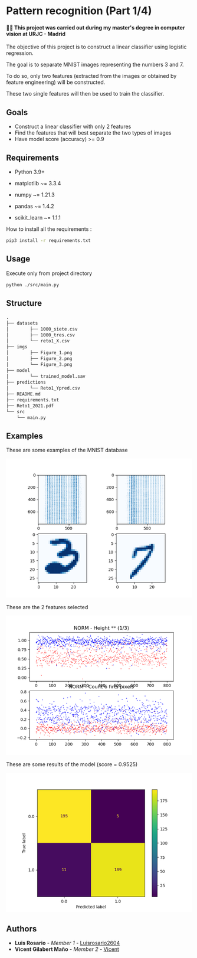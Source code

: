 # Pattern recognition (Part 1/4)

#### 👨‍🎓 This project was carried out during my master's degree in computer vision at URJC - Madrid 

The objective of this project is to construct a linear classifier using logistic regression.

The goal is to separate MNIST images representing the numbers 3 and 7.

To do so, only two features (extracted from the images or obtained by feature engineering) will be constructed.

These two single features will then be used to train the classifier.

## Goals

- Construct a linear classifier with only 2 features
- Find the features that will best separate the two types of images
- Have model score (accuracy) >= 0.9

## Requirements

* Python 3.9+

* matplotlib ~= 3.3.4
* numpy ~= 1.21.3
* pandas ~= 1.4.2
* scikit_learn ~= 1.1.1

How to install all the requirements :

```bash
pip3 install -r requirements.txt
```

## Usage

Execute only from project directory

```bash
python ./src/main.py
```

## Structure

    .
    ├── datasets
    │        ├── 1000_siete.csv
    │        ├── 1000_tres.csv
    │        └── reto1_X.csv
    ├── imgs
    │        ├── Figure_1.png
    │        ├── Figure_2.png
    │        └── Figure_3.png
    ├── model
    │        └── trained_model.sav
    ├── predictions
    │        └── Reto1_Ypred.csv
    ├── README.md
    ├── requirements.txt
    ├── Reto1_2021.pdf
    └── src
        └── main.py

## Examples

These are some examples of the MNIST database

![MNIST](./imgs/Figure_1.png)

These are the 2 features selected

![2 features](./imgs/Figure_2.png)

These are some results of the model (score = 0.9525)

![Result](./imgs/Figure_3.png)

## Authors

* **Luis Rosario** - *Member 1* - [Luisrosario2604](https://github.com/Luisrosario2604)
* **Vicent Gilabert Maño** - *Member 2* - [Vicent](https://github.com/vgilabert94)
